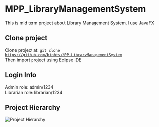 # MPP_LibraryManagementSystem
This is mid term project about Library Management System. I use JavaFX

## Clone project
Clone project at: <code>git clone https://github.com/binhtv/MPP_LibraryManagementSystem</code><br/>
Then import project using Eclipse IDE
## Login Info
Admin role: admin/1234<br/>
Librarian role: librarian/1234<br/>
## Project Hierarchy
![Project Hierarchy](https://user-images.githubusercontent.com/7671024/45525564-285f1780-b799-11e8-88f8-a162a00adc1c.png)
